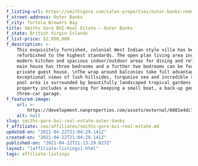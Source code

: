 ```yaml
---
f_listing-url: https://smithsgore.com/sales-properties/outer-banks-reduced/
f_street-address: Outer Banks
f_city: Tortola Brewers Bay
title: Smiths Gore BVI-Real Estate – Outer Banks
f_state: British Virgin Islands
f_list-price: $2,950,000
f_description: >-
    This exquisitely furnished, colonial West Indian style villa has been recently
    refurbished to the highest standards. The open plan living area incorporates a
    modern kitchen and spacious indoor/outdoor areas for dining and relaxing. The
    main house has three bedrooms and a further two bedrooms can be found in the
    private guest house. \nThe wrap around balconies take full advantage of the
    exceptional views of lush hillsides, turquoise sea and incredible sunsets. The
    pool area is surrounded by beautifully landscaped tropical gardens.\nThe
    property includes a mooring for keeping a small boat, a back-up generator and
    three-car garage.
f_featured-image:
    url: >-
        https://development.nanproperties.com/assets/external/6081e4dc74d37b45fffedf06_6077da719d13c2249825aba7_6033233b01cb1screen-shot-2021-02-21-at-7.17.10-PM.jpeg
    alt: null
slug: smiths-gore-bvi-real-estate-outer-banks
f_affiliate: cms/affiliates/smiths-gore-bvi-real-estate.md
updated-on: "2021-04-22T21:04:29.141Z"
created-on: "2021-04-22T21:04:29.141Z"
published-on: "2021-04-22T21:13:29.827Z"
layout: "[affiliate-listings].html"
tags: affiliate-listings
---
```

